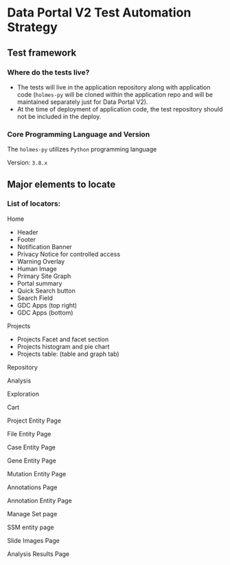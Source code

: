 # Data Portal V2 Test Automation Strategy
## Test framework
### Where do the tests live?
- The tests will live in the application repository along with application code (`holmes-py` will be cloned within the application repo and will be maintained separately just for Data Portal V2).
- At the time of deployment of application code, the test repository should not be included in the deploy.

### Core Programming Language and Version
The `holmes-py` utilizes `Python` programming language

Version: `3.8.x`

## Major elements to locate
### List of locators:
Home
- Header
- Footer
- Notification Banner
- Privacy Notice for controlled access
- Warning Overlay
- Human Image
- Primary Site Graph
- Portal summary
- Quick Search button
- Search Field
- GDC Apps (top right)
- GDC Apps (bottom)

Projects
- Projects Facet and facet section
- Projects histogram and pie chart
- Projects table: (table and graph tab)

Repository

Analysis

Exploration

Cart

Project Entity Page

File Entity Page

Case Entity Page

Gene Entity Page

Mutation Entity Page

Annotations Page

Annotation Entity Page

Manage Set page

SSM entity page

Slide Images Page

Analysis Results Page
